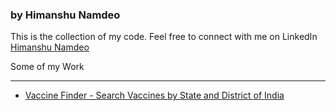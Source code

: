 <h3>by Himanshu Namdeo</h3>
  
 <p> This is the collection of my code. Feel free to connect with me on LinkedIn <a href='https://www.linkedin.com/in/himanshunamdeo/'>Himanshu Namdeo</a><p>
  
 Some of my Work
  <hr>
  <ul>
  <li><a href="https://himanshunamdev.github.io/vaccinefinder/">Vaccine Finder - Search Vaccines by State and District of India</a></li>
  </ul>
